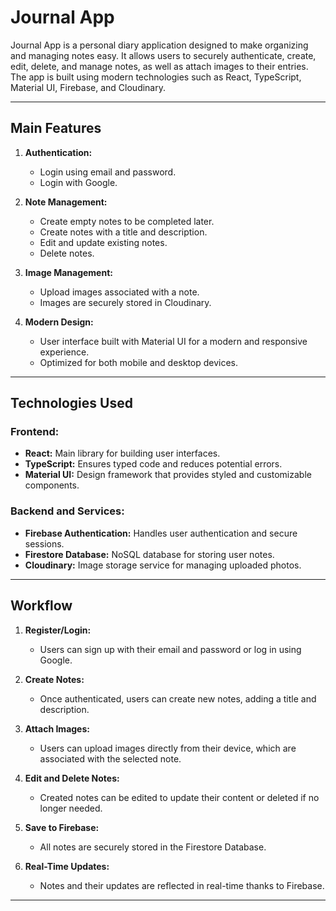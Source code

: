 # Journal App

Journal App is a personal diary application designed to make organizing and managing notes easy. It allows users to securely authenticate, create, edit, delete, and manage notes, as well as attach images to their entries. The app is built using modern technologies such as React, TypeScript, Material UI, Firebase, and Cloudinary.

---

## **Main Features**

1. **Authentication:**
   - Login using email and password.
   - Login with Google.

2. **Note Management:**
   - Create empty notes to be completed later.
   - Create notes with a title and description.
   - Edit and update existing notes.
   - Delete notes.

3. **Image Management:**
   - Upload images associated with a note.
   - Images are securely stored in Cloudinary.

4. **Modern Design:**
   - User interface built with Material UI for a modern and responsive experience.
   - Optimized for both mobile and desktop devices.

---

## **Technologies Used**

### **Frontend:**
- **React:** Main library for building user interfaces.
- **TypeScript:** Ensures typed code and reduces potential errors.
- **Material UI:** Design framework that provides styled and customizable components.

### **Backend and Services:**
- **Firebase Authentication:** Handles user authentication and secure sessions.
- **Firestore Database:** NoSQL database for storing user notes.
- **Cloudinary:** Image storage service for managing uploaded photos.

---

## **Workflow**

1. **Register/Login:**
   - Users can sign up with their email and password or log in using Google.

2. **Create Notes:**
   - Once authenticated, users can create new notes, adding a title and description.

3. **Attach Images:**
   - Users can upload images directly from their device, which are associated with the selected note.

4. **Edit and Delete Notes:**
   - Created notes can be edited to update their content or deleted if no longer needed.

5. **Save to Firebase:**
   - All notes are securely stored in the Firestore Database.

6. **Real-Time Updates:**
   - Notes and their updates are reflected in real-time thanks to Firebase.

---
